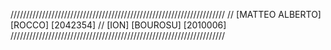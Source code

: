////////////////////////////////////////////////////////////////////
// [MATTEO ALBERTO] [ROCCO] [2042354]
// [ION] [BOUROSU] [2010006]
////////////////////////////////////////////////////////////////////